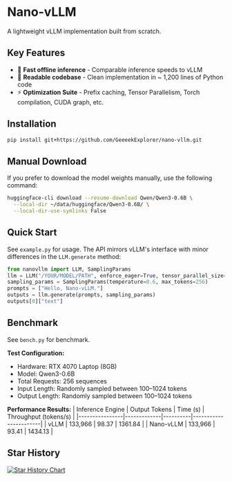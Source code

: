 # Nano-vLLM

A lightweight vLLM implementation built from scratch.

## Key Features

* 🚀 **Fast offline inference** - Comparable inference speeds to vLLM
* 📖 **Readable codebase** - Clean implementation in ~ 1,200 lines of Python code
* ⚡ **Optimization Suite** - Prefix caching, Tensor Parallelism, Torch compilation, CUDA graph, etc.

## Installation

```bash
pip install git+https://github.com/GeeeekExplorer/nano-vllm.git
```

## Manual Download

If you prefer to download the model weights manually, use the following command:
```bash
huggingface-cli download --resume-download Qwen/Qwen3-0.6B \
  --local-dir ~/data/huggingface/Qwen3-0.6B/ \
  --local-dir-use-symlinks False
```

## Quick Start

See `example.py` for usage. The API mirrors vLLM's interface with minor differences in the `LLM.generate` method:
```python
from nanovllm import LLM, SamplingParams
llm = LLM("/YOUR/MODEL/PATH", enforce_eager=True, tensor_parallel_size=1)
sampling_params = SamplingParams(temperature=0.6, max_tokens=256)
prompts = ["Hello, Nano-vLLM."]
outputs = llm.generate(prompts, sampling_params)
outputs[0]["text"]
```

## Benchmark

See `bench.py` for benchmark.

**Test Configuration:**
- Hardware: RTX 4070 Laptop (8GB)
- Model: Qwen3-0.6B
- Total Requests: 256 sequences
- Input Length: Randomly sampled between 100–1024 tokens
- Output Length: Randomly sampled between 100–1024 tokens

**Performance Results:**
| Inference Engine | Output Tokens | Time (s) | Throughput (tokens/s) |
|----------------|-------------|----------|-----------------------|
| vLLM           | 133,966     | 98.37    | 1361.84               |
| Nano-vLLM      | 133,966     | 93.41    | 1434.13               |


## Star History

[![Star History Chart](https://api.star-history.com/svg?repos=GeeeekExplorer/nano-vllm&type=Date)](https://www.star-history.com/#GeeeekExplorer/nano-vllm&Date)